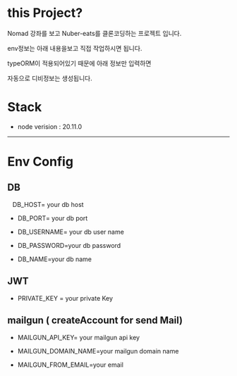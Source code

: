 # this Project?

Nomad 강좌를 보고 Nuber-eats를 클론코딩하는 프로젝트 입니다.

env정보는 아래 내용을보고 직접 작업하시면 됩니다.

typeORM이 적용되어있기 때문에 아래 정보만 입력하면

자동으로 디비정보는 생성됩니다.

# Stack

- node verision : 20.11.0

---

# Env Config

## DB

&nbsp;&nbsp;&nbsp;DB_HOST= your db host

- DB_PORT= your db port

- DB_USERNAME= your db user name

- DB_PASSWORD=your db password

- DB_NAME=your db name

## JWT

- PRIVATE_KEY = your private Key

## mailgun ( createAccount for send Mail)

- MAILGUN_API_KEY= your mailgun api key

- MAILGUN_DOMAIN_NAME=your mailgun domain name

- MAILGUN_FROM_EMAIL=your email
